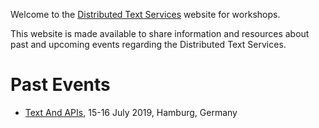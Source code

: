 Welcome to the [Distributed Text Services](https://w3id.org/dts) website for workshops.

This website is made available to share information and resources about past and upcoming events regarding the Distributed Text Services.

# Past Events 

- [Text And APIs](./events/2019-hamburg), 15-16 July 2019, Hamburg, Germany
